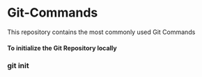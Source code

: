 # Git-Commands
This repository contains the most commonly used Git Commands

#### To initialize the Git Repository locally
### git init

